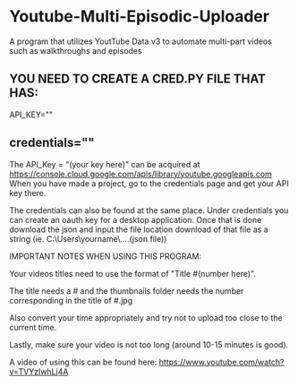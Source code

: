 # Youtube-Multi-Episodic-Uploader
A program that utilizes YoutTube Data v3 to automate multi-part videos such as walkthroughs and episodes


YOU NEED TO CREATE A CRED.PY FILE THAT HAS:
-------------------------------------------
API_KEY=""

credentials=""
-------------------------------------------
The API_Key = "(your key here)" can be acquired at https://console.cloud.google.com/apis/library/youtube.googleapis.com
  When you have made a project, go to the credentials page and get your API key there.
  
The credentials can also be found at the same place. Under credentials you can create an oauth key for a desktop application.
  Once that is done download the json and input the file location download of that file as a string (ie. C:\\Users\\yourname\\....\(json file))
  
IMPORTANT NOTES WHEN USING THIS PROGRAM:
  

Your videos titles need to use the format of "Title #(number here)". 

The title needs a # and the thumbnails folder needs the number corresponding in the title of #.jpg

Also convert your time appropriately and try not to upload too close to the current time.

Lastly, make sure your video is not too long (around 10-15 minutes is good).



A video of using this can be found here: https://www.youtube.com/watch?v=TVYzIwhLj4A
